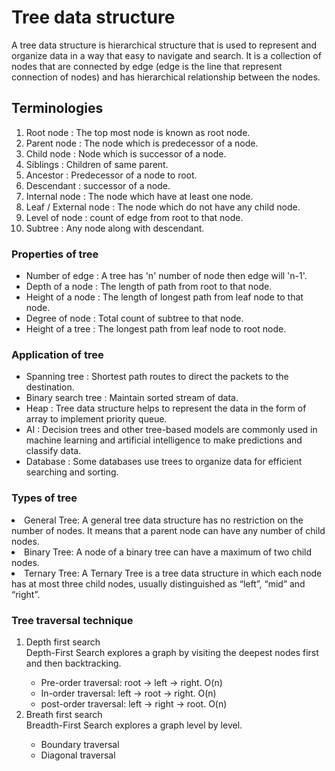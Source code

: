 # Tree data structure

A tree data structure is hierarchical structure that is used to represent and organize data in a way that easy to navigate and search.
It is a collection of nodes that are connected by edge (edge is the line that represent connection of nodes) and has hierarchical relationship between the nodes. <br />


## Terminologies

<ol>
  <li>Root node : The top most node is known as root node.</li>
  <li>Parent node : The node which is predecessor of a node.</li>
  <li>Child node : Node which is successor of a node.</li>
  <li>Siblings : Children of same parent.</li>
  <li>Ancestor : Predecessor of a node to root.</li>
  <li>Descendant : successor of a node.</li>
  <li>Internal node : The node which have at least one node.</li>
  <li>Leaf / External node : The node which do not have any child node.</li>
  <li>Level of node : count of edge from root to that node.</li>
  <li>Subtree : Any node along with descendant.</li>
</ol>

### Properties of tree

<ul>
  <li>Number of edge : A tree has 'n' number of node then edge will 'n-1'.</li>
  <li>Depth of a node : The length of path from root to that node.</li>
  <li>Height of a node : The length of longest path from leaf node to that node.</li>
  <li>Degree of node : Total count of subtree to that node.</li>
  <li>Height of a tree : The longest path from leaf node to root node.</li>
</ul>

### Application of tree 

<ul>
  <li>Spanning tree : Shortest path routes to direct the packets to the destination.</li>
  <li>Binary search tree : Maintain sorted stream of data.</li>
  <li>Heap : Tree data structure helps to represent the data in the form of array to implement priority queue.</li>
  <li>AI : Decision trees and other tree-based models are commonly used in machine learning and artificial intelligence to make predictions and classify data.</li>
  <li>Database :  Some databases use trees to organize data for efficient searching and sorting.</li>
</ul>

### Types of tree

<li>General Tree:  A general tree data structure has no restriction on the number of nodes. It means that a parent node can have any number of child nodes.</li>
<li>Binary Tree: A node of a binary tree can have a maximum of two child nodes.</li>
<li>Ternary Tree: A Ternary Tree is a tree data structure in which each node has at most three child nodes, usually distinguished as “left”, “mid” and “right”.
</li>

### Tree traversal technique

<ol start="1">
  <li>Depth first search</li>
  Depth-First Search explores a graph by visiting the deepest nodes first and then backtracking. 
  <ul>
    <li>Pre-order traversal: root -> left -> right. O(n)</li>
    <li>In-order traversal: left -> root -> right. O(n)</li>
    <li>post-order traversal: left -> right -> root. O(n)</li>
  </ul>
  <li>Breath first search</li>
  Breadth-First Search explores a graph level by level.
  <ul>
    <li>Boundary traversal</li>
    <li>Diagonal traversal</li>
  </ul>
</ol>